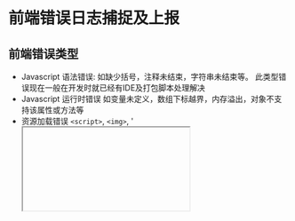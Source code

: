 # 前端错误日志捕捉及上报
## 前端错误类型
- Javascript 语法错误: 
如缺少括号，注释未结束，字符串未结束等。
此类型错误现在一般在开发时就已经有IDE及打包脚本处理解决
- Javascript 运行时错误
如变量未定义，数组下标越界，内存溢出，对象不支持该属性或方法等
- 资源加载错误
`<script>`, `<img>`, '<iframe>'等资源标签加载出错， 常见404， Access is denied, 500, 502等错误
该种类型错误一般通过标签自己的onerror处理函数来处理
- MVVM框架错误
流行的MVVM框架如Angular, Vue, React都封装了自己的错误处理机制，需要遵循其处理方式来进行异常处理

## 前端错误日志捕捉及上报思路
1. try, catch, and finally
	在原生JS中我们可以通过`try`, `catch`, `finally`以及`throw`来捕捉前端异常，并进行相应处理
	```javascript
	try { 
	    // a is not defined
	    alert(a)
	    // 自定义错误
	    throw '自定义错误信息'
	    // 自定义错误对象
	    throw new Error('自定义错误对象')
	}
	catch(err) {
	    if (typeof err === 'string') {
	    	console.log(err)
	    } else {
	    	console.log(err.message); // a is not defined
	    }
	}
	```

2. 使用window.onerror处理未try/catch的错误
	```javascript
	const orgError = window.onerror;
	window.onerror = (msg, url, line, col, error) => {
	  // deal with error here

	  // call original error handler
	  if (orgError) {
	    orgError.apply(window, [msg, url, line, col, error]);
	  }
	};
	```
3. MVVM框架中的error处理方式
	- Angular 2+
		```typescript
		class MyErrorHandler implements ErrorHandler {
		  handleError(error) {
		    // recover your app gracefully or report it to an error monitoring service
		  }
		}

		@NgModule({
		  providers: [{provide: ErrorHandler, useClass: MyErrorHandler}]
		})
		class MyModule {}
		```
	- Vue 2.2.0+
		```javascript
		Vue.config.errorHandler = function (err, vm, info) {
		  // recover your app gracefully or report it to an error monitoring service
		  // `info` 是 Vue 特定的错误信息，比如错误所在的生命周期钩子
		  // 只在 2.2.0+ 可用
		}
		```
4. 跨域Script Error
	跨域引用的脚本报错之后，window.onerror是无法捕获异常信息的，所以统一返回Script error。我们可以通过微script标签配置 crossorigin="anonymous" 并且在服务器添加Access-Control-Allow-Origin来解决。
	```html
	<script src="http://cdn.xxx.com/index.js" crossorigin="anonymous" />
	```

## 干货：DoErrorHandler(埋坑待填)


## 参考资料
- [MDN Javascript Error Object](https://developer.mozilla.org/en-US/docs/Web/JavaScript/Reference/Global_Objects/Error)
- [MDN Guide - Exception handling](https://developer.mozilla.org/en-US/docs/Web/JavaScript/Guide/Control_flow_and_error_handling#Exception_handling_statements)
- [MDN - Global Event Handlers - onerror](https://developer.mozilla.org/en-US/docs/Web/API/GlobalEventHandlers/onerror)
- [MSDN - Error Object(Javascript)](https://docs.microsoft.com/en-us/scripting/javascript/reference/error-object-javascript)
- [MSDN - Javascript Run-tme Errors](https://docs.microsoft.com/en-us/scripting/javascript/reference/javascript-run-time-errors)
- [MSDN - Javascript Syntx Errors](https://docs.microsoft.com/en-us/scripting/javascript/reference/javascript-syntax-errors)
- [Sentry - Capture and report Javascript errors with window.onerror](https://blog.sentry.io/2016/01/04/client-javascript-reporting-window-onerror)
- [Loggly - Angular 2+ exception handling made simple with logging](https://www.loggly.com/blog/angular-exception-logging-made-simple/)
- [Dzone - Custom error handling for angular](https://dzone.com/articles/custom-error-handling-for-angular)
- [Github - Error Inspector](https://github.com/famanoder/ErrorInspector)
- [前端代码异常监控](http://rapheal.sinaapp.com/2014/11/06/javascript-error-monitor/)
- [Sentry异常监控方案部署](https://segmentfault.com/a/1190000014496409)
- [fundebug](https://www.fundebug.com/)
- [谈谈前端异常捕获与上报](https://segmentfault.com/a/1190000013983109)
- [前端魔法堂——异常不仅仅是try/catch](https://segmentfault.com/a/1190000011602203)
- [Bad JS Report](https://github.com/BetterJS/badjs-report)
- [TraceKit](https://github.com/csnover/TraceKit)
- [Improve Javascript error reporting with tracekit](https://zetafleet.com/blog/2010/06/improve-javascript-error-reporting-with-tracekit.html)